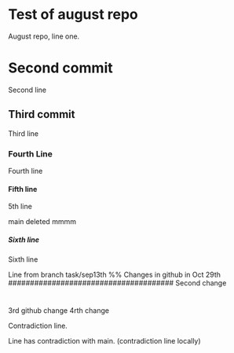 # Test of august repo
August repo, line one.

# Second commit
Second line

## Third commit

Third line

### Fourth Line

Fourth line

#### Fifth line
5th line

main deleted mmmm

##### Sixth line

Sixth line

Line from branch task/sep13th
%% 
Changes in github in Oct 29th
######################################
Second change
#
3rd github change
4rth change

Contradiction line.

Line has contradiction with main.
(contradiction line locally)
